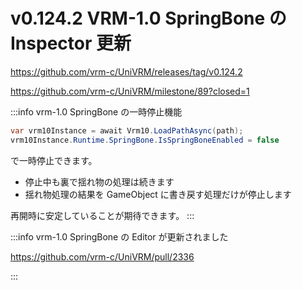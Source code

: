 # v0.124.2 VRM-1.0 SpringBone の Inspector 更新

https://github.com/vrm-c/UniVRM/releases/tag/v0.124.2

https://github.com/vrm-c/UniVRM/milestone/89?closed=1

:::info vrm-1.0 SpringBone の一時停止機能

```cs
var vrm10Instance = await Vrm10.LoadPathAsync(path);
vrm10Instance.Runtime.SpringBone.IsSpringBoneEnabled = false
```

で一時停止できます。

- 停止中も裏で揺れ物の処理は続きます
- 揺れ物処理の結果を GameObject に書き戻す処理だけが停止します

再開時に安定していることが期待できます。
:::

:::info vrm-1.0 SpringBone の Editor が更新されました

https://github.com/vrm-c/UniVRM/pull/2336

:::
